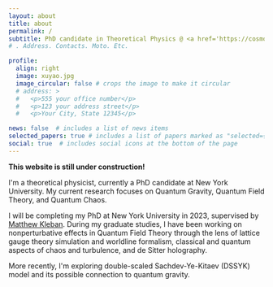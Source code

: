 ```yaml
---
layout: about
title: about
permalink: /
subtitle: PhD candidate in Theoretical Physics @ <a href='https://cosmo.nyu.edu/'>Center for Cosmology and Particle Physics, New York University</a>
# . Address. Contacts. Moto. Etc.

profile:
  align: right
  image: xuyao.jpg
  image_circular: false # crops the image to make it circular
  # address: >
  #   <p>555 your office number</p>
  #   <p>123 your address street</p>
  #   <p>Your City, State 12345</p>

news: false  # includes a list of news items
selected_papers: true # includes a list of papers marked as "selected={true}"
social: true  # includes social icons at the bottom of the page
---
```

**This website is still under construction!**

I'm a theoretical physicist, currently a PhD candidate at New York University.
My current research focuses on Quantum Gravity, Quantum Field Theory, and Quantum Chaos.

I will be completing my PhD at New York University in 2023, supervised by [Matthew Kleban](https://cosmo.nyu.edu/index.php/people/information/?userid=9Lzn5tSgPg). During my graduate studies, I have been working on nonperturbative effects in Quantum Field Theory through the lens of lattice gauge theory simulation and worldline formalism, classical and quantum aspects of chaos and turbulence, and de Sitter holography. 

More recently, I'm exploring double-scaled Sachdev-Ye-Kitaev (DSSYK) model and its possible connection to quantum gravity.

<!-- Write your biography here. Tell the world about yourself. 

Link to your favorite [subreddit](http://reddit.com). You can put a picture in, too. The code is already in, just name your picture `prof_pic.jpg` and put it in the `img/` folder.

Put your address / P.O. box / other info right below your picture. You can also disable any these elements by editing `profile` property of the YAML header of your `_pages/about.md`. Edit `_bibliography/papers.bib` and Jekyll will render your [publications page](/al-folio/publications/) automatically.

Link to your social media connections, too. This theme is set up to use [Font Awesome icons](http://fortawesome.github.io/Font-Awesome/) and [Academicons](https://jpswalsh.github.io/academicons/), like the ones below. Add your Facebook, Twitter, LinkedIn, Google Scholar, or just disable all of them. -->
